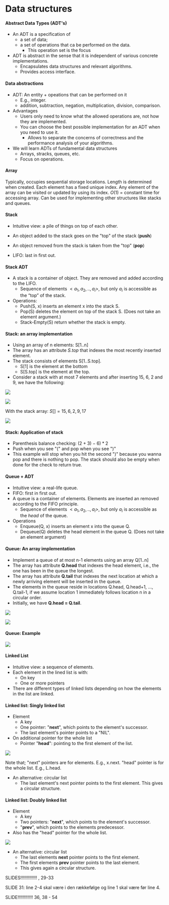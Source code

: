 # Data structures

#### Abstract Data Types (ADT's)

- An ADT is a specification of
  - a set of data;
  - a set of operations that ca be performed on the data.
    - This operation set is the focus
- ADT is abstract in the sense that it is independent of various concrete implementations.
  - Encapsulates data structures and relevant algorithms.
  - Provides access interface.

#### Data abstractions

- ADT: An entity + opeations that can be performed on it
  - E.g., integer.
  - addition, subtraction, negation, multiplication, division, comparison.
- Advantages
  - Users only need to know what the allowed operations are, not how they are implemented.
  - You can choose the best possible implementation for an ADT when you need to use it.
    - Allows to separate the concerns of correctness and the performance analysis of your algorithms.
- We will learn ADTs of fundamental data structures
  - Arrays, stracks, queues, etc.
  - Focus on operations.

#### Array

Typically, occupies sequential storage locations. Length is determined when created. Each element has a fixed unique index. Any element of the array can be visited or updated by using its index. $O(1)$ = constant time for accessing array. Can be used for implementing other structures like stacks and queues.

#### Stack

- Intuitive view: a pile of things on top of each other.

- An object added to the stack goes on the "top" of the stack (**push**)
- An object removed from the stack is taken from the "top" (**pop**)
- LIFO: last in first out. 

#### Stack ADT

- A stack is a container of object. They are removed and added according to the LIFO.
  - Sequence of elements $<a_1, a_2, ..,a_i>$, but only $a_i$ is accessible as the “top” of the stack.
- Operations:
  - Push(S, x) inserts an element x into the stack S.
  - Pop(S) deletes the element on top of the stack S. (Does not take an element argument.)
  - Stack-Empty(S) return whether the stack is empty.

#### Stack: an array implementation

- Using an array of n elements: S[1..n]
- The array has an attribute *S.top* that indexes the most recently inserted element.
- The stack consists of elements S[1..S.top].
  - S[1] is the element at the bottom
  - S[S.top] is the element at the top.
- Consider a stack with at most 7 elements and after inserting 15, 6, 2 and 9, we have the following:

![](.\img\35.png)

![](.\img\36.png)

With the stack array: $S[] = { 15,6,2,9,17}$

![](.\img\37.png)

#### Stack: Application of stack

- Parenthesis balance checking: $(2+3)-6)*2$
- Push when you see "(" and pop when you see ")"
- This example will stop when you hit the second ")" because you wanna pop and there is nothing to pop. The stack should also be empty when done for the check to return true.

#### Queue + ADT

- Intuitive view: a real-life queue.
- FIFO: first in first out.
- A queue is a container of elements. Elements are inserted an removed according to the FIFO principle.
  - Sequence of elements $<a_1, a_2, ..,a_i>$, but only $a_i$ is accessible as the *head* of the queue.
- Operations
  - Enqueue(Q, x) inserts an element x into the queue Q.
  - Dequeue(Q) deletes the head element in the queue Q. (Does not take an element argument)

#### Queue: An array implementation

- Implement a queue of at most n-1 elements using an array Q[1..n]
- The array has attribute **Q.head** that indexes the head element, i.e., the one has been in the queue the longest. 
- The array has attribute **Q.tail** that indexes the next location at which a newly arriving element will be inserted in the queue.
-  The elements in the queue reside in locations Q.head, Q.head+1, …, Q.tail-1, if we assume location 1 immediately follows location n in a circular order.
- Initially, we have **Q.head = Q.tail**.

![](.\img\38.png)

![](.\img\39.png)

#### Queue: Example

![](.\img\40.png)

#### Linked List

- Intuitive view: a sequence of elements.
- Each element in the lined list is with:
  - On key
  - One or more pointers
- There are different types of linked lists depending on how the elements in the list are linked.

#### Linked list: Singly linked list

- Element
  - A key
  - One pointer: "**next**", which points to the element's successor.
  - The last element's pointer points to a "NIL".
- On additional pointer for the whole list
  - Pointer "**head**": pointing to the first element of the list.

![](.\img\41.png)

Note that; "next" pointers are for elements. E.g., x.next. "head" pointer is for the whole list. E.g., L.head.

- An alternative: circular list
  - The last element's next pointer points to the first element. This gives a circular structure.

#### Linked list: Doubly linked list

- Element 
  - A key
  - Two pointers: "**next**", which points to the element's successor.
  - "**prev**", which points to the elements predecessor.
- Also has the "head" pointer for the whole list.

![](.\img\42.png)

- An alternative: circular list
  - The last elements **next** pointer points to the first element.
  - The first elements **prev** pointer points to the last element.
  - This gives again a circular structure.



SLIDES!!!!!!!!!!!!! , 29-33

SLIDE 31: line 2-4 skal være i den rækkefølge og line 1 skal være før line 4.

SLIDE!!!!!!!!!!!! 36, 38 - 54